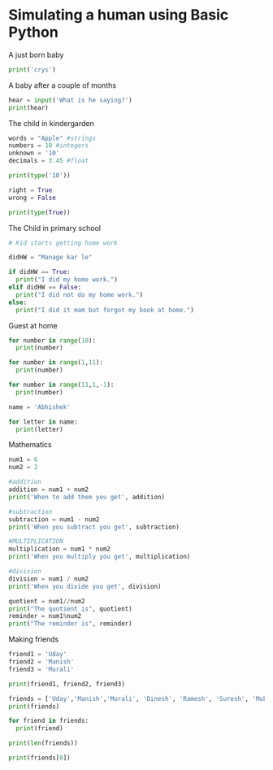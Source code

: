 # Simulating a human using Basic Python

A just born baby
```python
print('crys')
```
A baby after a couple of months
```python
hear = input('What is he saying?')
print(hear)
```
The child in kindergarden
```python
words = "Apple" #strings
numbers = 10 #integers
unknown = '10'
decimals = 3.45 #float

print(type('10'))
```
```python
right = True
wrong = False

print(type(True))
```
The Child in primary school
```python
# Kid starts getting home work

didHW = "Manage kar le"

if didHW == True:
  print("I did my home work.")
elif didHW == False:
  print("I did not do my home work.")
else:
  print("I did it mam but forgot my book at home.")
```
Guest at home
```python
for number in range(10):
  print(number)
```
```python
for number in range(1,11):
  print(number)
```
```python
for number in range(11,1,-1):
  print(number)
```
```python
name = 'Abhishek'

for letter in name:
  print(letter)
```
Mathematics
```python
num1 = 6
num2 = 2

#addition
addition = num1 + num2
print('When to add them you get', addition)

#subtraction
subtraction = num1 - num2
print('When you subtract you get', subtraction)

#MULTIPLICATION
multiplication = num1 * num2
print('When you multiply you get', multiplication)

#division
division = num1 / num2
print('When you divide you get', division)

quotient = num1//num2
print("The quotient is", quotient)
reminder = num1%num2
print("The reminder is", reminder)
```
Making friends
```python
friend1 = 'Uday'
friend2 = 'Manish'
friend3 = 'Murali'

print(friend1, friend2, friend3)

friends = ['Uday','Manish','Murali', 'Dinesh', 'Ramesh', 'Suresh', 'Mukesh', 'Rakesh']
print(friends)

for friend in friends:
  print(friend)

print(len(friends))

print(friends[0])
```
